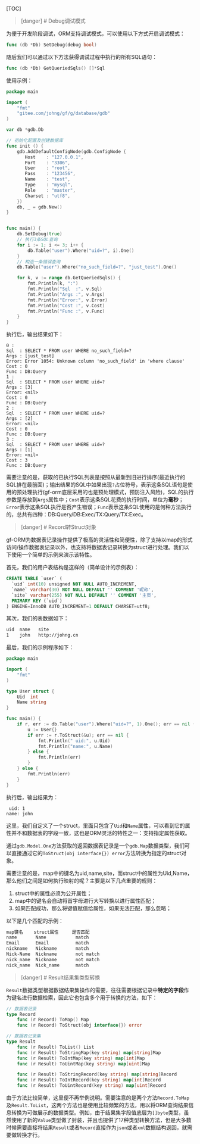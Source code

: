 
[TOC]

>[danger] # Debug调试模式

为便于开发阶段调试，ORM支持调试模式，可以使用以下方式开启调试模式：
```go
func (db *Db) SetDebug(debug bool)
```
随后我们可以通过以下方法获得调试过程中执行的所有SQL语句：
```go
func (db *Db) GetQueriedSqls() []*Sql
```

使用示例：
```go
package main

import (
    "fmt"
    "gitee.com/johng/gf/g/database/gdb"
)

var db *gdb.Db

// 初始化配置及创建数据库
func init () {
    gdb.AddDefaultConfigNode(gdb.ConfigNode {
       Host    : "127.0.0.1",
       Port    : "3306",
       User    : "root",
       Pass    : "123456",
       Name    : "test",
       Type    : "mysql",
       Role    : "master",
       Charset : "utf8",
    })
    db, _ = gdb.New()
}


func main() {
    db.SetDebug(true)
    // 执行3条SQL查询
    for i := 1; i <= 3; i++ {
        db.Table("user").Where("uid=?", i).One()
    }
    // 构造一条错误查询
    db.Table("user").Where("no_such_field=?", "just_test").One()

    for k, v := range db.GetQueriedSqls() {
        fmt.Println(k, ":")
        fmt.Println("Sql  :", v.Sql)
        fmt.Println("Args :", v.Args)
        fmt.Println("Error:", v.Error)
        fmt.Println("Cost :", v.Cost)
        fmt.Println("Func :", v.Func)
    }
}
```
执行后，输出结果如下：
```shell
0 :
Sql  : SELECT * FROM user WHERE no_such_field=?
Args : [just_test]
Error: Error 1054: Unknown column 'no_such_field' in 'where clause'
Cost : 0
Func : DB:Query
1 :
Sql  : SELECT * FROM user WHERE uid=?
Args : [3]
Error: <nil>
Cost : 0
Func : DB:Query
2 :
Sql  : SELECT * FROM user WHERE uid=?
Args : [2]
Error: <nil>
Cost : 0
Func : DB:Query
3 :
Sql  : SELECT * FROM user WHERE uid=?
Args : [1]
Error: <nil>
Cost : 3
Func : DB:Query
```
需要注意的是，获取的已执行SQL列表是按照从最新到旧进行排序(最近执行的SQL排在最前面)；输出结果的SQL中如果出现```?```占位符号，表示这条SQL语句是使用的预处理执行(gf-orm底层采用的也是预处理模式，预防注入风险)，SQL的执行参数是存放到```Args```属性中；```Cost```表示这条SQL花费的执行时间，单位为**毫秒**；```Error```表示这条SQL执行是否产生错误；```Func```表示这条SQL使用的是何种方法执行的，总共有四种：DB:Query/DB:Exec/TX:Query/TX:Exec。


>[danger] # Record转Struct对象

gf-ORM为数据表记录操作提供了极高的灵活性和简便性，除了支持以map的形式访问/操作数据表记录以外，也支持将数据表记录转换为struct进行处理。我们以下使用一个简单的示例来演示该特性。

首先，我们的用户表结构是这样的（简单设计的示例表）：
```sql
CREATE TABLE `user` (
  `uid` int(10) unsigned NOT NULL AUTO_INCREMENT,
  `name` varchar(30) NOT NULL DEFAULT '' COMMENT '昵称',
  `site` varchar(255) NOT NULL DEFAULT '' COMMENT '主页',
  PRIMARY KEY (`uid`)
) ENGINE=InnoDB AUTO_INCREMENT=1 DEFAULT CHARSET=utf8;
```
其次，我们的表数据如下：
```html
uid  name   site
1    john   http://johng.cn
```
最后，我们的示例程序如下：

```go
package main

import (
    "fmt"
)

type User struct {
    Uid  int
    Name string
}

func main() {
    if r, err := db.Table("user").Where("uid=?", 1).One(); err == nil {
        u := User{}
        if err := r.ToStruct(&u); err == nil {
            fmt.Println(" uid:", u.Uid)
            fmt.Println("name:", u.Name)
        } else {
            fmt.Println(err)
        }
    } else {
        fmt.Println(err)
    }
}
```
执行后，输出结果为：
```shell
 uid: 1
name: john
```
这里，我们自定义了一个struct，里面只包含了```Uid```和```Name```属性，可以看到它的属性并不和数据表的字段一致，这也是ORM灵活的特性之一：支持指定属性获取。

通过```gdb.Model.One```方法获取的返回数据表记录是一个```gdb.Map```数据类型，我们可以直接通过它的```ToStruct(obj interface{}) error```方法转换为指定的struct对象。

需要注意的是，map中的键名为uid,name,site，而struct中的属性为Uid,Name，那么他们之间是如何执行映射的呢？主要是以下几点重要的规则：
1. struct中的属性必须为公开属性；
2. map中的键名会自动将首字母进行大写转换以进行属性匹配；
3. 如果匹配成功，那么将键值赋值给属性，如果无法匹配，那么忽略；

以下是几个匹配的示例：
```html
map键名    struct属性     是否匹配
name       Name           match
Email      Email          match
nickname   Nickname       match
Nick-Name  Nickname       not match
nick_name  Nickname       not match
nick_name  Nick_name      match
```

>[danger] # Result结果集类型转换

```Result```数据类型根据数据结果集操作的需要，往往需要根据记录中**特定的字段**作为键名进行数据检索，因此它也包含多个用于转换的方法，如下：
```go
// 数据表记录
type Record
    func (r Record) ToMap() Map
    func (r Record) ToStruct(obj interface{}) error
```

```go
// 数据表记录集
type Result
    func (r Result) ToList() List
    func (r Result) ToStringMap(key string) map[string]Map
    func (r Result) ToIntMap(key string) map[int]Map
	func (r Result) ToUintMap(key string) map[uint]Map

    func (r Result) ToStringRecord(key string) map[string]Record
    func (r Result) ToIntRecord(key string) map[int]Record
    func (r Result) ToUintRecord(key string) map[uint]Record
```
由于方法比较简单，这里便不再举例说明。需要注意的是两个方法```Record.ToMap```及```Result.ToList```，这两个方法也是使用比较频繁的方法，用以将ORM查询结果信息转换为可做展示的数据类型。例如，由于结果集字段值底层为```[]byte```类型，虽然使用了新的```Value```类型做了封装，并且也提供了17种类型转换方法，但是大多数时候需要直接将结果```Result```或者```Record```直接作为```json```或者```xml```数据结构返回，就需要做转换才行。



